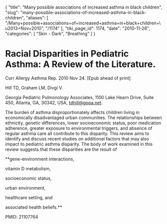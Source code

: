 {
  "title": "Many possible associations of increased asthma in black children",
  "slug": "many-possible-associations-of-increased-asthma-in-black-children",
  "aliases": [
    "/Many+possible+associations+of+increased+asthma+in+black+children+\u2013+Nov+2010",
    "/1174"
  ],
  "tiki_page_id": 1174,
  "date": "2010-11-26",
  "categories": [
    "Skin - Dark",
    "Breathing"
  ]
}


# Racial Disparities in Pediatric Asthma: A Review of the Literature.

Curr Allergy Asthma Rep. 2010 Nov 24. <span>[Epub ahead of print]</span>

Hill TD, Graham LM, Divgi V.

Georgia Pediatric Pulmonology Associates, 1100 Lake Hearn Drive, Suite 450, Atlanta, GA, 30342, USA, tdhill@gppa.net.

The burden of asthma disproportionately affects children living in economically disadvantaged urban communities. The relationships between ethnicity, genetic differences, lower socioeconomic status, poor medication adherence, greater exposure to environmental triggers, and absence of regular asthma care all contribute to this disparity. This review aims to identify and discuss recent studies on additional factors that may also impact to pediatric asthma disparity. The body of work examined in this review suggests that these disparities are the result of 

 **gene-environment interactions, 

vitamin D metabolism, 

socioeconomic status, 

urban environment, 

healthcare setting, and 

associated health beliefs.**  

PMID: 21107764

